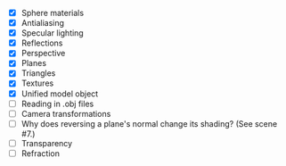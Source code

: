 - [x] Sphere materials
- [x] Antialiasing
- [x] Specular lighting
- [x] Reflections
- [x] Perspective
- [x] Planes
- [x] Triangles
- [x] Textures
- [x] Unified model object
- [ ] Reading in .obj files
- [ ] Camera transformations
- [ ] Why does reversing a plane's normal change its shading? (See scene #7.)
- [ ] Transparency
- [ ] Refraction
